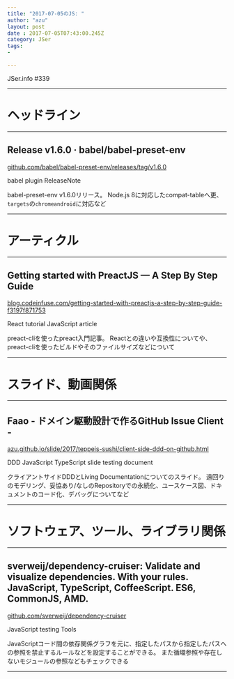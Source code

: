 ```yaml
---
title: "2017-07-05のJS: "
author: "azu"
layout: post
date : 2017-07-05T07:43:00.245Z
category: JSer
tags:
-

---
```


JSer.info #339

----

<h1 class="site-genre">ヘッドライン</h1>

----

## Release v1.6.0 · babel/babel-preset-env
[github.com/babel/babel-preset-env/releases/tag/v1.6.0](https://github.com/babel/babel-preset-env/releases/tag/v1.6.0 "Release v1.6.0 · babel/babel-preset-env")
<p class="jser-tags jser-tag-icon"><span class="jser-tag">babel</span> <span class="jser-tag">plugin</span> <span class="jser-tag">ReleaseNote</span></p>

babel-preset-env v1.6.0リリース。
Node.js 8に対応したcompat-tableへ更、`targets`の`chromeandroid`に対応など


----
<h1 class="site-genre">アーティクル</h1>

----

## Getting started with PreactJS — A Step By Step Guide
[blog.codeinfuse.com/getting-started-with-preactjs-a-step-by-step-guide-f3197f871753](https://blog.codeinfuse.com/getting-started-with-preactjs-a-step-by-step-guide-f3197f871753 "Getting started with PreactJS — A Step By Step Guide")
<p class="jser-tags jser-tag-icon"><span class="jser-tag">React</span> <span class="jser-tag">tutorial</span> <span class="jser-tag">JavaScript</span> <span class="jser-tag">article</span></p>

preact-cliを使ったpreact入門記事。
Reactとの違いや互換性についてや、preact-cliを使ったビルドやそのファイルサイズなどについて


----
<h1 class="site-genre">スライド、動画関係</h1>

----

## Faao - ドメイン駆動設計で作るGitHub Issue Client -
[azu.github.io/slide/2017/teppeis-sushi/client-side-ddd-on-github.html](http://azu.github.io/slide/2017/teppeis-sushi/client-side-ddd-on-github.html "Faao - ドメイン駆動設計で作るGitHub Issue Client -")
<p class="jser-tags jser-tag-icon"><span class="jser-tag">DDD</span> <span class="jser-tag">JavaScript</span> <span class="jser-tag">TypeScript</span> <span class="jser-tag">slide</span> <span class="jser-tag">testing</span> <span class="jser-tag">document</span></p>

クライアントサイドDDDとLiving Documentationについてのスライド。
遠回りのモデリング、妥協あり/なしのRepositoryでの永続化、ユースケース図、ドキュメントのコード化、デバッグについてなど


----
<h1 class="site-genre">ソフトウェア、ツール、ライブラリ関係</h1>

----

## sverweij/dependency-cruiser: Validate and visualize dependencies. With your rules. JavaScript, TypeScript, CoffeeScript. ES6, CommonJS, AMD.
[github.com/sverweij/dependency-cruiser](https://github.com/sverweij/dependency-cruiser "sverweij/dependency-cruiser: Validate and visualize dependencies. With your rules. JavaScript, TypeScript, CoffeeScript. ES6, CommonJS, AMD.")
<p class="jser-tags jser-tag-icon"><span class="jser-tag">JavaScript</span> <span class="jser-tag">testing</span> <span class="jser-tag">Tools</span></p>

JavaScriptコード間の依存関係グラフを元に、指定したパスから指定したパスへの参照を禁止するルールなどを設定することができる。
また循環参照や存在しないモジュールの参照などもチェックできる


----
